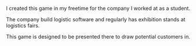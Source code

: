 I created this game in my freetime for the company I worked at as a student.

The company build logistic software and regularly has exhibition stands at logistics fairs.


This game is designed to be presented there to draw potential customers in.
